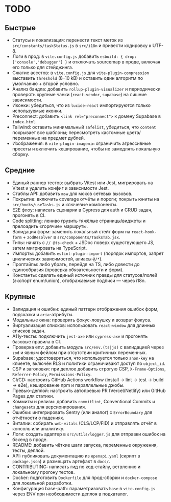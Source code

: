 # TODO

## Быстрые

- Статусы и локализация: перенести текст меток из `src/constants/taskStatus.js` в `src/i18n` и привести кодировку к UTF-8.
- Логи в прод: в `vite.config.js` добавить `esbuild: { drop: ['console','debugger'] }` и отключать sourcemap в проде, включая его только для стейджинга.
- Сжатие ассетов: в `vite.config.js` для `vite-plugin-compression` выставить `threshold` (8–10 kB) и оставить один алгоритм по умолчанию + второй условно.
- Анализ бандла: добавить `rollup-plugin-visualizer` и периодически проверять крупные чанки (`react-vendor`, `supabase`) на лишние зависимости.
- Иконки: убедиться, что из `lucide-react` импортируются только используемые иконки.
- Preconnect: добавить `<link rel="preconnect">` к домену Supabase в `index.html`.
- Tailwind: оставить минимальный `safelist`, убедиться, что `content` покрывает все шаблоны; пересмотреть кастомные цвета/переменные на предмет дублей.
- Изображения: в `vite-plugin-imagemin` ограничить агрессивные пресеты и включить кеширование, чтобы не замедлять локальную сборку.

## Средние

- Единый раннер тестов: выбрать Vitest или Jest, мигрировать на Vitest и удалить конфиг и зависимости Jest.
- Стаблы API: добавить `msw` для моков сетевых вызовов.
- Покрытие: включить coverage отчёты и пороги; покрыть юниты на `src/hooks/useTasks.js` и ключевые компоненты.
- E2E флоу: написать сценарии в Cypress для auth и CRUD задач, прогонять в CI.
- Code splitting: лениво грузить тяжёлые страницы/виджеты и прелоадить «горячие» маршруты.
- Валидация форм: заменить локальный стейт форм на `react-hook-form` + `zodResolver` в `src/components/TasksTab.jsx`.
- Типы: начать с `// @ts-check` + JSDoc поверх существующего JS, затем мигрировать на TypeScript.
- Импорты: добавить `eslint-plugin-import` (порядок импортов, запрет циклических зависимостей, алиасы `@/*`).
- Проптайпы: либо убрать, перейдя на TS, либо довести до единообразия (проверка обязательности и форм).
- Константы: сделать единый источник правды для статусов/полей (экспорт enum/union), отображаемые подписи — через i18n.

## Крупные

- Валидация и ошибки: единый паттерн отображения ошибок форм, подсказки и `aria`-атрибуты.
- Модальные окна: проверить фокус-ловушку и возврат фокуса.
- Виртуализация списков: использовать `react-window` для длинных списков задач.
- A11y-тесты: подключить `jest-axe` или `cypress-axe` и прогонять базовые правила в CI.
- Проверка env: добавить модуль `src/env.(ts|js)` с валидацией через `zod` и явным фейлом при отсутствии критичных переменных.
- Supabase: удостовериться, что используется только `anon-key` на клиенте, включён RLS и политики ограничивают доступ по `object_id`.
- CSP и заголовки: при деплое добавить строгую CSP, `X-Frame-Options`, `Referrer-Policy`, `Permissions-Policy`.
- CI/CD: настроить GitHub Actions workflow (install → lint → test → build → e2e), кэширование npm и параллельные джобы.
- Превью-деплой: настроить автопревью PR (Vercel/Netlify) или GitHub Pages для статики.
- Коммиты и релизы: добавить `commitlint`, Conventional Commits и `changesets` для версионирования.
- Ошибки: интегрировать Sentry (или аналог) с `ErrorBoundary` для отчётности о падениях.
- Виталии: собирать `web-vitals` (CLS/LCP/FID) и отправлять отчёт в консоль или аналитику.
- Логи: создать адаптер в `src/utils/logger.js` для отправки ошибок на бэкенд в проде.
- README: добавить чёткие шаги запуска, переменные окружения, тесты, деплой.
- API: публиковать документацию из `openapi.yaml` (скрипт в `package.json`) и размещать артефакт в `docs/`.
- CONTRIBUTING: написать гид по код-стайлу, ветвлению и локальному прогону тестов.
- Docker: подготовить `Dockerfile` для прод-сборки и `docker-compose` для локальной разработки.
- Конфигурация base-path: параметризовать `base` в `vite.config.js` через ENV при необходимости деплоя в подкаталог.
